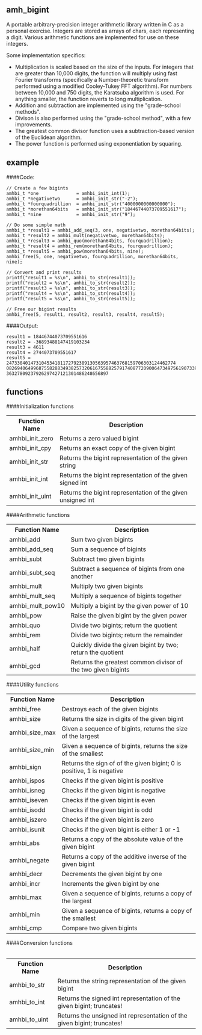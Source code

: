 amh_bigint
----------

A portable arbitrary-precision integer arithmetic library written in C as a
personal exercise. Integers are stored as arrays of chars, each representing
a digit. Various arithmetic functions are implemented for use on these 
integers.

Some implementation specifics:
* Multiplication is scaled based on the size of the inputs. For integers that are greater than 10,000 digits, the function will multiply using fast Fourier transforms (specifically a Number-theoretic transform performed using a modified Cooley-Tukey FFT algorithm). For numbers between 10,000 and 750 digits, the Karatsuba algorithm is used. For anything smaller, the function reverts to long multiplication.
* Addition and subtraction are implemented using the "grade-school methods".
* Divison is also performed using the "grade-school method", with a few improvements.
* The greatest common divisor function uses a subtraction-based version of the Euclidean algorithm.
* The power function is performed using exponentiation by squaring.

example
-------

####Code:
```
// Create a few bigints
amhbi_t *one              = amhbi_init_int(1);
amhbi_t *negativetwo      = amhbi_init_str("-2");
amhbi_t *fourquadrillion  = amhbi_init_str("4000000000000000");
amhbi_t *morethan64bits   = amhbi_init_str("18446744073709551617");
amhbi_t *nine             = amhbi_init_str("9");

// Do some simple math
amhbi_t *result1 = amhbi_add_seq(3, one, negativetwo, morethan64bits);
amhbi_t *result2 = amhbi_mult(negativetwo, morethan64bits);
amhbi_t *result3 = amhbi_quo(morethan64bits, fourquadrillion);
amhbi_t *result4 = amhbi_rem(morethan64bits, fourquadrillion);
amhbi_t *result5 = amhbi_pow(morethan64bits, nine);
amhbi_free(5, one, negativetwo, fourquadrillion, morethan64bits, nine);

// Convert and print results
printf("result1 = %s\n", amhbi_to_str(result1));
printf("result2 = %s\n", amhbi_to_str(result2));
printf("result3 = %s\n", amhbi_to_str(result3));
printf("result4 = %s\n", amhbi_to_str(result4));
printf("result5 = %s\n", amhbi_to_str(result5));

// Free our bigint results
amhbi_free(5, result1, result2, result3, result4, result5);

```

####Output:
```
result1 = 18446744073709551616
result2 = -36893488147419103234
result3 = 4611
result4 = 2744073709551617
result5 = 247330401473104534181172792389130563957463768159706303124462774
0826940649968755828834938257320616755882579174087720900647349756190733934
36327809237926297427121301486248656897
```

functions
---------

####Initialization functions
<table>
  <tr>
    <th>Function Name</th><th>Description</th>
  </tr>
  <tr>
    <td>amhbi_init_zero</td><td>Returns a zero valued bigint</td>
  </tr>
  <tr>
    <td>amhbi_init_cpy</td><td>Returns an exact copy of the given bigint</td>
  </tr>
  <tr>
    <td>amhbi_init_str</td><td>Returns the bigint representation of the given string</td>
  </tr>
  <tr>
    <td>amhbi_init_int</td><td>Returns the bigint representation of the given signed int</td>
  </tr>
  <tr>
    <td>amhbi_init_uint</td><td>Returns the bigint representation of the given unsigned int</td>
  </tr>
</table>
####Arithmetic functions
<table>
  <tr>
    <th>Function Name</th><th>Description</th>
  </tr>
  <tr>
    <td>amhbi_add</td><td>Sum two given bigints</td>
  </tr>
  <tr>
    <td>amhbi_add_seq</td><td>Sum a sequence of bigints</td>
  </tr>
  <tr>
    <td>amhbi_subt</td><td>Subtract two given bigints</td>
  </tr>
  <tr>
    <td>amhbi_subt_seq</td><td>Subtract a sequence of bigints from one another</td>
  </tr>
  <tr>
    <td>amhbi_mult</td><td>Multiply two given bigints</td>
  </tr>
  <tr>
    <td>amhbi_mult_seq</td><td>Multiply a sequence of bigints together</td>
  </tr>
  <tr>
    <td>amhbi_mult_pow10</td><td>Multiply a bigint by the given power of 10</td>
  </tr>
  <tr>
    <td>amhbi_pow</td><td>Raise the given bigint by the given power</td>
  </tr>
  <tr>
    <td>amhbi_quo</td><td>Divide two bigints; return the quotient</td>
  </tr>
  <tr>
    <td>amhbi_rem</td><td>Divide two bigints; return the remainder</td>
  </tr>
  <tr>
    <td>amhbi_half</td><td>Quickly divide the given bigint by two; return the quotient</td>
  </tr>
  <tr>
    <td>amhbi_gcd</td><td>Returns the greatest common divisor of the two given bigints</td>
</table>
####Utility functions
<table>
  <tr>
    <th>Function Name</th><th>Description</th>
  </tr>
  <tr>
    <td>amhbi_free</td><td>Destroys each of the given bigints</td>
  </tr>
  <tr>
    <td>amhbi_size</td><td>Returns the size in digits of the given bigint</td>
  </tr>
  <tr>
    <td>amhbi_size_max</td><td>Given a sequence of bigints, returns the size of the largest</td>
  </tr>
  <tr>
    <td>amhbi_size_min</td><td>Given a sequence of bigints, returns the size of the smallest</td>
  </tr>
  <tr>
    <td>amhbi_sign</td><td>Returns the sign of of the given bigint; 0 is positive, 1 is negative</td>
  </tr>
  <tr>
    <td>amhbi_ispos</td><td>Checks if the given bigint is positive</td>
  </tr>
  <tr>
    <td>amhbi_isneg</td><td>Checks if the given bigint is negative</td>
  </tr>
  <tr>
    <td>amhbi_iseven</td><td>Checks if the given bigint is even</td>
  </tr>
  <tr>
    <td>amhbi_isodd</td><td>Checks if the given bigint is odd</td>
  </tr>
  <tr>
    <td>amhbi_iszero</td><td>Checks if the given bigint is zero</td>
  </tr>
  <tr>
    <td>amhbi_isunit</td><td>Checks if the given bigint is either 1 or -1</td>
  </tr>
  <tr>
    <td>amhbi_abs</td><td>Returns a copy of the absolute value of the given bigint</td>
  </tr>
  <tr>
    <td>amhbi_negate</td><td>Returns a copy of the additive inverse of the given bigint</td>
  </tr>
  <tr>
    <td>amhbi_decr</td><td>Decrements the given bigint by one</td>
  </tr>
  <tr>
    <td>amhbi_incr</td><td>Increments the given bigint by one</td>
  </tr>
  <tr>
    <td>amhbi_max</td><td>Given a sequence of bigints, returns a copy of the largest</td>
  </tr>
  <tr>
    <td>amhbi_min</td><td>Given a sequence of bigints, returns a copy of the smallest</td>
  </tr>
  <tr>
    <td>amhbi_cmp</td><td>Compare two given bigints</td>
  </tr>
</table>
</table>
####Conversion functions
<table>
<table>
  <tr>
    <th>Function Name</th><th>Description</th>
  </tr>
  <tr>
    <td>amhbi_to_str</td><td>Returns the string representation of the given bigint</td>
  </tr>
  <tr>
    <td>amhbi_to_int</td><td>Returns the signed int representation of the given bigint; truncates!</td>
  </tr>
  <tr>
    <td>amhbi_to_uint</td><td>Returns the unsigned int representation of the given bigint; truncates!</td>
  </tr>
</table>
